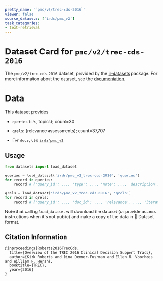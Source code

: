 ```yaml
---
pretty_name: '`pmc/v2/trec-cds-2016`'
viewer: false
source_datasets: ['irds/pmc_v2']
task_categories:
- text-retrieval
---
```


# Dataset Card for `pmc/v2/trec-cds-2016`

The `pmc/v2/trec-cds-2016` dataset, provided by the [ir-datasets](https://ir-datasets.com/) package.
For more information about the dataset, see the [documentation](https://ir-datasets.com/pmc#pmc/v2/trec-cds-2016).

# Data

This dataset provides:
 - `queries` (i.e., topics); count=30
 - `qrels`: (relevance assessments); count=37,707

 - For `docs`, use [`irds/pmc_v2`](https://huggingface.co/datasets/irds/pmc_v2)

## Usage

```python
from datasets import load_dataset

queries = load_dataset('irds/pmc_v2_trec-cds-2016', 'queries')
for record in queries:
    record # {'query_id': ..., 'type': ..., 'note': ..., 'description': ..., 'summary': ...}

qrels = load_dataset('irds/pmc_v2_trec-cds-2016', 'qrels')
for record in qrels:
    record # {'query_id': ..., 'doc_id': ..., 'relevance': ..., 'iteration': ...}

```

Note that calling `load_dataset` will download the dataset (or provide access instructions when it's not public) and make a copy of the
data in 🤗 Dataset format.

## Citation Information

```
@inproceedings{Roberts2016TrecCds,
  title={Overview of the TREC 2016 Clinical Decision Support Track},
  author={Kirk Roberts and Dina Demner-Fushman and Ellen M. Voorhees and William R. Hersh},
  booktitle={TREC},
  year={2016}
}
```
